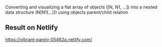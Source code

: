 Converting and visualizing a flat array of objects ([N, N1, ...]) into a nested data structure (N[N1[...]]) using objects parent/child relation

## Result on Netlify
https://vibrant-panini-05462a.netlify.com/



